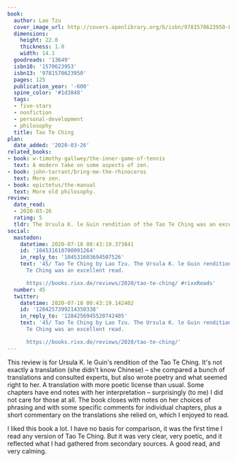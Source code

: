 ```yaml
---
book:
  author: Lao Tzu
  cover_image_url: http://covers.openlibrary.org/b/isbn/9781570623950-L.jpg
  dimensions:
    height: 22.0
    thickness: 1.0
    width: 14.1
  goodreads: '13649'
  isbn10: '1570623953'
  isbn13: '9781570623950'
  pages: 125
  publication_year: '-600'
  spine_color: '#1d3848'
  tags:
  - five-stars
  - nonfiction
  - personal-development
  - philosophy
  title: Tao Te Ching
plan:
  date_added: '2020-03-26'
related_books:
- book: w-timothy-gallwey/the-inner-game-of-tennis
  text: A modern take on some aspects of zen.
- book: john-tarrant/bring-me-the-rhinoceros
  text: More zen.
- book: epictetus/the-manual
  text: More old philosophy.
review:
  date_read:
  - 2020-03-26
  rating: 5
  tldr: The Ursula K. le Guin rendition of the Tao Te Ching was an excellent read.
social:
  mastodon:
    datetime: 2020-07-18 00:43:19.373841
    id: '104531610780091264'
    in_reply_to: '104531603694507526'
    text: '45/ Tao Te Ching by Lao Tzu. The Ursula K. le Guin rendition of the Tao
      Te Ching was an excellent read.

      https://books.rixx.de/reviews/2020/tao-te-ching/ #rixxReads'
  number: 45
  twitter:
    datetime: 2020-07-18 00:43:19.142402
    id: '1284257399214350338'
    in_reply_to: '1284256945520742405'
    text: '45/ Tao Te Ching by Lao Tzu. The Ursula K. le Guin rendition of the Tao
      Te Ching was an excellent read.

      https://books.rixx.de/reviews/2020/tao-te-ching/'
---
```


This review is for Ursula K. le Guin's rendition of the Tao Te Ching. It's not exactly a translation (she didn't know Chinese) – she compared a bunch of translations and consulted experts, but also wrote poetry and what seemed right to her. A translation with more poetic license than usual. Some chapters have end notes with her interpretation – surprisingly (to me) I did not care for those at all. The book closes with notes on her choices of phrasing and with some specific comments for individual chapters, plus a short commentary on the translations she relied on, which I enjoyed to read.

I liked this book a lot. I have no basis for comparison, it was the first time I read any version of Tao Te Ching. But it was very clear, very poetic, and it reflected what I had gathered from secondary sources. A good read, and very calming.
